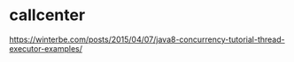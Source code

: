 # callcenter


https://winterbe.com/posts/2015/04/07/java8-concurrency-tutorial-thread-executor-examples/
